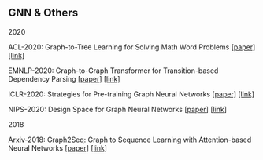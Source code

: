 ## GNN & Others

2020

ACL-2020: Graph-to-Tree Learning for Solving Math Word Problems [[paper]](./papers/2020.acl-main.362.pdf) [[link]](https://aclanthology.org/2020.acl-main.362/)


EMNLP-2020: Graph-to-Graph Transformer for Transition-based Dependency Parsing [[paper]](./papers/2020.findings-emnlp.294.pdf) [[link]](https://aclanthology.org/2020.findings-emnlp.294/)


ICLR-2020: Strategies for Pre-training Graph Neural Networks [[paper]](./papers/1905.12265.pdf) [[link]](https://arxiv.org/abs/1905.12265)


NIPS-2020: Design Space for Graph Neural Networks [[paper]](./papers/2011.08843.pdf) [[link]](https://arxiv.org/abs/2011.08843)

2018

Arxiv-2018: Graph2Seq: Graph to Sequence Learning with Attention-based Neural Networks [[paper]](./papers/1804.00823.pdf) [[link]](https://arxiv.org/abs/1804.00823)
























